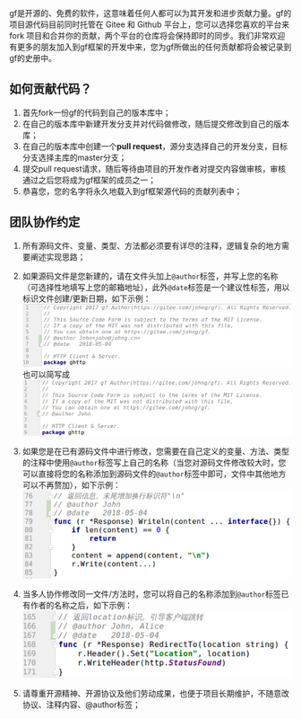 gf是开源的、免费的软件，这意味着任何人都可以为其开发和进步贡献力量。gf的项目源代码目前同时托管在 Gitee 和 Github 平台上，您可以选择您喜欢的平台来 fork 项目和合并你的贡献，两个平台的仓库将会保持即时的同步。我们非常欢迎有更多的朋友加入到gf框架的开发中来，您为gf所做出的任何贡献都将会被记录到gf的史册中。

## 如何贡献代码？

1. 首先fork一份gf的代码到自己的版本库中；
2. 在自己的版本库中新建开发分支并对代码做修改，随后提交修改到自己的版本库；
3. 在自己的版本库中创建一个**pull request**，源分支选择自己的开发分支，目标分支选择主库的master分支；
4. 提交pull request请求，随后等待由项目的开发作者对提交内容做审核，审核通过之后您将成为gf框架的成员之一；
5. 恭喜您，您的名字将永久地载入到gf框架源代码的贡献列表中；

## 团队协作约定

1. 所有源码文件、变量、类型、方法都必须要有详尽的注释，逻辑复杂的地方需要阐述实现思路；
1. 如果源码文件是您新建的，请在文件头加上```@author```标签，并写上您的名称（可选择性地填写上您的邮箱地址），此外```@date```标签是一个建议性标签，用以标识文件创建/更新日期，如下示例：
	![](images/20.png)
    也可以简写成
    ![](images/21.png)

1. 如果您是在已有源码文件中进行修改，您需要在自己定义的变量、方法、类型的注释中使用```@author```标签写上自己的名称（当您对源码文件修改较大时，您可以直接将您的名称添加到源码文件的```@author```标签中即可，文件中其他地方可以不再赘加），如下示例：
	![](images/24.png)
3. 当多人协作修改同一文件/方法时，您可以将自己的名称添加到```@author```标签已有作者的名称之后，如下示例：
	![](images/25.png)
1. 请尊重开源精神、开源协议及他们劳动成果，也便于项目长期维护，不随意改协议、注释内容、@author标签；
